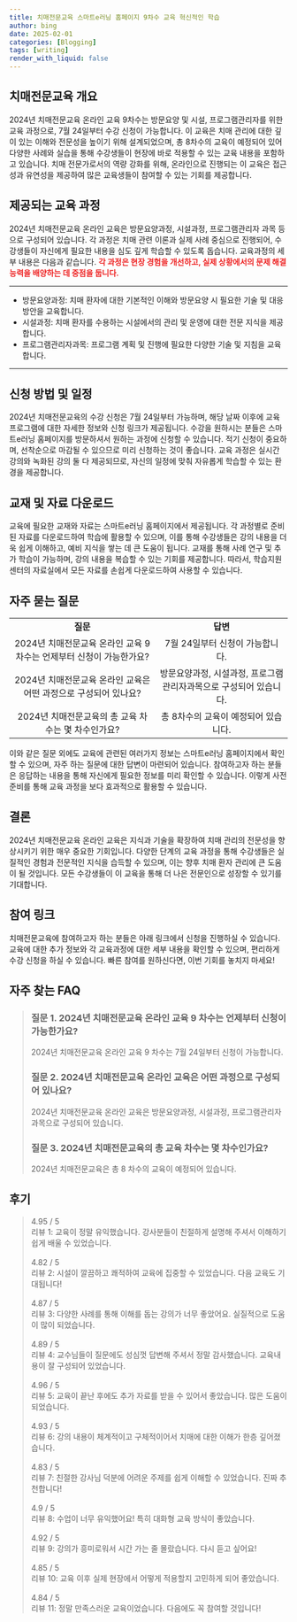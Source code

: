 ```yaml
---
title: 치매전문교육 스마트e러닝 홈페이지 9차수 교육 혁신적인 학습
author: bing
date: 2025-02-01
categories: [Blogging]
tags: [writing]
render_with_liquid: false
---
```



<h2 id='치매전문교육 개요'>치매전문교육 개요</h2>

<p>2024년 치매전문교육 온라인 교육 9차수는 방문요양 및 시설, 프로그램관리자를 위한 교육 과정으로, 7월 24일부터 수강 신청이 가능합니다. 이 교육은 치매 관리에 대한 깊이 있는 이해와 전문성을 높이기 위해 설계되었으며, 총 8차수의 교육이 예정되어 있어 다양한 사례와 실습을 통해 수강생들이 현장에 바로 적용할 수 있는 교육 내용을 포함하고 있습니다. 치매 전문가로서의 역량 강화를 위해, 온라인으로 진행되는 이 교육은 접근성과 유연성을 제공하여 많은 교육생들이 참여할 수 있는 기회를 제공합니다.</p>

<h2 id='제공되는 교육 과정'>제공되는 교육 과정</h2>

<p>2024년 치매전문교육 온라인 교육은 방문요양과정, 시설과정, 프로그램관리자 과목 등으로 구성되어 있습니다. 각 과정은 치매 관련 이론과 실제 사례 중심으로 진행되어, 수강생들이 자신에게 필요한 내용을 심도 깊게 학습할 수 있도록 돕습니다. 교육과정의 세부 내용은 다음과 같습니다. <b><span style="color: #ee2323;">각 과정은 현장 경험을 개선하고, 실제 상황에서의 문제 해결 능력을 배양하는 데 중점을 둡니다.</span></b></p>

<hr />

<ul>
    <li>방문요양과정: 치매 환자에 대한 기본적인 이해와 방문요양 시 필요한 기술 및 대응 방안을 교육합니다.</li>
    <li>시설과정: 치매 환자를 수용하는 시설에서의 관리 및 운영에 대한 전문 지식을 제공합니다.</li>
    <li>프로그램관리자과목: 프로그램 계획 및 진행에 필요한 다양한 기술 및 지침을 교육합니다.</li>
</ul>

<hr />

<h2 id='신청 방법 및 일정'>신청 방법 및 일정</h2>

<p>2024년 치매전문교육의 수강 신청은 7월 24일부터 가능하며, 해당 날짜 이후에 교육 프로그램에 대한 자세한 정보와 신청 링크가 제공됩니다. 수강을 원하시는 분들은 스마트e러닝 홈페이지를 방문하셔서 원하는 과정에 신청할 수 있습니다. 적기 신청이 중요하며, 선착순으로 마감될 수 있으므로 미리 신청하는 것이 좋습니다. 교육 과정은 실시간 강의와 녹화된 강의 둘 다 제공되므로, 자신의 일정에 맞춰 자유롭게 학습할 수 있는 환경을 제공합니다.</p>

<h2 id='교재 및 자료 다운로드'>교재 및 자료 다운로드</h2>

<p>교육에 필요한 교재와 자료는 스마트e러닝 홈페이지에서 제공됩니다. 각 과정별로 준비된 자료를 다운로드하여 학습에 활용할 수 있으며, 이를 통해 수강생들은 강의 내용을 더욱 쉽게 이해하고, 예비 지식을 쌓는 데 큰 도움이 됩니다. 교재를 통해 사례 연구 및 추가 학습이 가능하며, 강의 내용을 복습할 수 있는 기회를 제공합니다. 따라서, 학습지원센터의 자료실에서 모든 자료를 손쉽게 다운로드하여 사용할 수 있습니다.</p>

<h2 id='자주 묻는 질문'>자주 묻는 질문</h2>

<table>
    <tr>
        <td style="text-align: center; height: 17px;"><b>질문</b></td>
        <td style="text-align: center; height: 17px;"><b>답변</b></td>
    </tr>
    <tr>
        <td style="text-align: center; height: 17px;">2024년 치매전문교육 온라인 교육 9차수는 언제부터 신청이 가능한가요?</td>
        <td style="text-align: center; height: 17px;">7월 24일부터 신청이 가능합니다.</td>
    </tr>
    <tr>
        <td style="text-align: center; height: 17px;">2024년 치매전문교육 온라인 교육은 어떤 과정으로 구성되어 있나요?</td>
        <td style="text-align: center; height: 17px;">방문요양과정, 시설과정, 프로그램관리자과목으로 구성되어 있습니다.</td>
    </tr>
    <tr>
        <td style="text-align: center; height: 17px;">2024년 치매전문교육의 총 교육 차수는 몇 차수인가요?</td>
        <td style="text-align: center; height: 17px;">총 8차수의 교육이 예정되어 있습니다.</td>
    </tr>
</table>

<p>이와 같은 질문 외에도 교육에 관련된 여러가지 정보는 스마트e러닝 홈페이지에서 확인할 수 있으며, 자주 하는 질문에 대한 답변이 마련되어 있습니다. 참여하고자 하는 분들은 응답하는 내용을 통해 자신에게 필요한 정보를 미리 확인할 수 있습니다. 이렇게 사전 준비를 통해 교육 과정을 보다 효과적으로 활용할 수 있습니다.</p>

<h2 id='결론'>결론</h2>

<p>2024년 치매전문교육 온라인 교육은 지식과 기술을 확장하여 치매 관리의 전문성을 향상시키기 위한 매우 중요한 기회입니다. 다양한 단계의 교육 과정을 통해 수강생들은 실질적인 경험과 전문적인 지식을 습득할 수 있으며, 이는 향후 치매 환자 관리에 큰 도움이 될 것입니다. 모든 수강생들이 이 교육을 통해 더 나은 전문인으로 성장할 수 있기를 기대합니다.</p>

<h2 id='참여 링크'>참여 링크</h2>

<p>치매전문교육에 참여하고자 하는 분들은 아래 링크에서 신청을 진행하실 수 있습니다. 교육에 대한 추가 정보와 각 교육과정에 대한 세부 내용을 확인할 수 있으며, 편리하게 수강 신청을 하실 수 있습니다. 빠른 참여를 원하신다면, 이번 기회를 놓치지 마세요!</p>


<h2 id='자주_찾는_FAQ'>자주 찾는 FAQ</h2>
<div itemscope="" itemtype="https://schema.org/FAQPage"> 
<blockquote> 
<div itemscope="" itemprop="mainEntity" itemtype="https://schema.org/Question"> 
<h3 itemprop="name">질문 1. 2024년 치매전문교육 온라인 교육 9 차수는 언제부터 신청이 가능한가요?</h3> 
<div itemscope="" itemprop="acceptedAnswer" itemtype="https://schema.org/Answer"> 
<span itemprop="text"> 
<p>2024년 치매전문교육 온라인 교육 9 차수는 7월 24일부터 신청이 가능합니다.</p> 
</span> 
</div> 
</div> 
<div itemscope="" itemprop="mainEntity" itemtype="https://schema.org/Question"> 
<h3 itemprop="name">질문 2. 2024년 치매전문교육 온라인 교육은 어떤 과정으로 구성되어 있나요?</h3> 
<div itemscope="" itemprop="acceptedAnswer" itemtype="https://schema.org/Answer"> 
<span itemprop="text"> 
<p>2024년 치매전문교육 온라인 교육은 방문요양과정, 시설과정, 프로그램관리자과목으로 구성되어 있습니다.</p> 
</span> 
</div> 
</div> 
<div itemscope="" itemprop="mainEntity" itemtype="https://schema.org/Question"> 
<h3 itemprop="name">질문 3. 2024년 치매전문교육의 총 교육 차수는 몇 차수인가요?</h3> 
<div itemscope="" itemprop="acceptedAnswer" itemtype="https://schema.org/Answer"> 
<span itemprop="text"> 
<p>2024년 치매전문교육은 총 8 차수의 교육이 예정되어 있습니다.</p> 
</span> 
</div> 
</div> 
</blockquote> 
</div>
<h2 id='후기'>후기</h2>
<div itemscope itemtype="https://schema.org/Product">
  <blockquote>
  <div itemprop="review" itemscope itemtype="https://schema.org/Review">
      <div itemprop="reviewRating" itemscope itemtype="https://schema.org/Rating"> <span itemprop="ratingValue">4.95</span> / <span itemprop="bestRating">5</span> </div>
      <span itemprop="reviewBody">리뷰 1: 교육이 정말 유익했습니다. 강사분들이 친절하게 설명해 주셔서 이해하기 쉽게 배울 수 있었습니다.</span>
  </div>
  <br>
  <div itemprop="review" itemscope itemtype="https://schema.org/Review">
      <div itemprop="reviewRating" itemscope itemtype="https://schema.org/Rating"> <span itemprop="ratingValue">4.82</span> / <span itemprop="bestRating">5</span> </div>
      <span itemprop="reviewBody">리뷰 2: 시설이 깔끔하고 쾌적하여 교육에 집중할 수 있었습니다. 다음 교육도 기대됩니다!</span>
  </div>
  <br>
  <div itemprop="review" itemscope itemtype="https://schema.org/Review">
      <div itemprop="reviewRating" itemscope itemtype="https://schema.org/Rating"> <span itemprop="ratingValue">4.87</span> / <span itemprop="bestRating">5</span> </div>
      <span itemprop="reviewBody">리뷰 3: 다양한 사례를 통해 이해를 돕는 강의가 너무 좋았어요. 실질적으로 도움이 많이 되었습니다.</span>
  </div>
  <br>
  <div itemprop="review" itemscope itemtype="https://schema.org/Review">
      <div itemprop="reviewRating" itemscope itemtype="https://schema.org/Rating"> <span itemprop="ratingValue">4.89</span> / <span itemprop="bestRating">5</span> </div>
      <span itemprop="reviewBody">리뷰 4: 교수님들이 질문에도 성심껏 답변해 주셔서 정말 감사했습니다. 교육내용이 잘 구성되어 있었습니다.</span>
  </div>
  <br>
  <div itemprop="review" itemscope itemtype="https://schema.org/Review">
      <div itemprop="reviewRating" itemscope itemtype="https://schema.org/Rating"> <span itemprop="ratingValue">4.96</span> / <span itemprop="bestRating">5</span> </div>
      <span itemprop="reviewBody">리뷰 5: 교육이 끝난 후에도 추가 자료를 받을 수 있어서 좋았습니다. 많은 도움이 되었습니다.</span>
  </div>
  <br>
  <div itemprop="review" itemscope itemtype="https://schema.org/Review">
      <div itemprop="reviewRating" itemscope itemtype="https://schema.org/Rating"> <span itemprop="ratingValue">4.93</span> / <span itemprop="bestRating">5</span> </div>
      <span itemprop="reviewBody">리뷰 6: 강의 내용이 체계적이고 구체적이어서 치매에 대한 이해가 한층 깊어졌습니다.</span>
  </div>
  <br>
  <div itemprop="review" itemscope itemtype="https://schema.org/Review">
      <div itemprop="reviewRating" itemscope itemtype="https://schema.org/Rating"> <span itemprop="ratingValue">4.83</span> / <span itemprop="bestRating">5</span> </div>
      <span itemprop="reviewBody">리뷰 7: 친절한 강사님 덕분에 어려운 주제를 쉽게 이해할 수 있었습니다. 진짜 추천합니다!</span>
  </div>
  <br>
  <div itemprop="review" itemscope itemtype="https://schema.org/Review">
      <div itemprop="reviewRating" itemscope itemtype="https://schema.org/Rating"> <span itemprop="ratingValue">4.9</span> / <span itemprop="bestRating">5</span> </div>
      <span itemprop="reviewBody">리뷰 8: 수업이 너무 유익했어요! 특히 대화형 교육 방식이 좋았습니다.</span>
  </div>
  <br>
  <div itemprop="review" itemscope itemtype="https://schema.org/Review">
      <div itemprop="reviewRating" itemscope itemtype="https://schema.org/Rating"> <span itemprop="ratingValue">4.92</span> / <span itemprop="bestRating">5</span> </div>
      <span itemprop="reviewBody">리뷰 9: 강의가 흥미로워서 시간 가는 줄 몰랐습니다. 다시 듣고 싶어요!</span>
  </div>
  <br>
  <div itemprop="review" itemscope itemtype="https://schema.org/Review">
      <div itemprop="reviewRating" itemscope itemtype="https://schema.org/Rating"> <span itemprop="ratingValue">4.85</span> / <span itemprop="bestRating">5</span> </div>
      <span itemprop="reviewBody">리뷰 10: 교육 이후 실제 현장에서 어떻게 적용할지 고민하게 되어 좋았습니다.</span>
  </div>
  <br>
  <div itemprop="review" itemscope itemtype="https://schema.org/Review">
      <div itemprop="reviewRating" itemscope itemtype="https://schema.org/Rating"> <span itemprop="ratingValue">4.84</span> / <span itemprop="bestRating">5</span> </div>
      <span itemprop="reviewBody">리뷰 11: 정말 만족스러운 교육이었습니다. 다음에도 꼭 참여할 것입니다!</span>
  </div>
  </blockquote>
</div>

